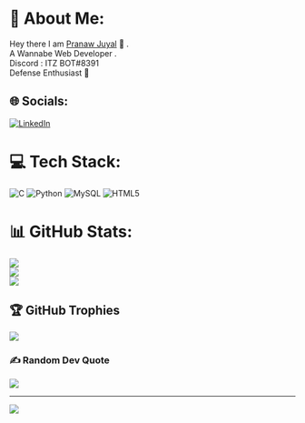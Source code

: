 # 💫 About Me:
Hey there I am <a href="https://www.linkedin.com/in/pranaw-juyal/" target="_blank">Pranaw Juyal</a> 👋 .<br>A Wannabe Web Developer .<br>Discord : ITZ BOT#8391<br>Defense Enthusiast 🙂


## 🌐 Socials:
[![LinkedIn](https://img.shields.io/badge/LinkedIn-%230077B5.svg?logo=linkedin&logoColor=white)](https://linkedin.com/in/pranaw-juyal) 

# 💻 Tech Stack:
![C](https://img.shields.io/badge/c-%2300599C.svg?style=for-the-badge&logo=c&logoColor=white) ![Python](https://img.shields.io/badge/python-3670A0?style=for-the-badge&logo=python&logoColor=ffdd54) ![MySQL](https://img.shields.io/badge/mysql-%2300f.svg?style=for-the-badge&logo=mysql&logoColor=white) ![HTML5](https://img.shields.io/badge/html5-%23E34F26.svg?style=for-the-badge&logo=html5&logoColor=white)
# 📊 GitHub Stats:
![](https://github-readme-stats.vercel.app/api?username=Pranaw-Juyal&theme=tokyonight&hide_border=false&include_all_commits=false&count_private=false)<br/>
![](https://github-readme-streak-stats.herokuapp.com/?user=Pranaw-Juyal&theme=tokyonight&hide_border=false)<br/>
![](https://github-readme-stats.vercel.app/api/top-langs/?username=Pranaw-Juyal&theme=tokyonight&hide_border=false&include_all_commits=false&count_private=false&layout=compact)

## 🏆 GitHub Trophies
![](https://github-profile-trophy.vercel.app/?username=Pranaw-Juyal&theme=onestar&no-frame=false&no-bg=false&margin-w=4)

### ✍️ Random Dev Quote
![](https://quotes-github-readme.vercel.app/api?type=horizontal&theme=radical)

---
[![](https://visitcount.itsvg.in/api?id=Pranaw-Juyal&icon=0&color=0)](https://visitcount.itsvg.in)

<!-- Proudly created with GPRM ( https://gprm.itsvg.in ) -->
